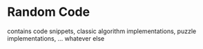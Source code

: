 # Random Code
contains code snippets, classic algorithm implementations, puzzle implementations, ... whatever else
